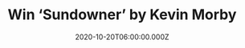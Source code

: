 ---
campaign-uuid: "c-4a656c64-ac18-4681-92f6-485d5ea94da2"
type: "Competition"
category: "Music"
date: "2020-10-20T06:00:00.000Z"
end-date: "2020-11-20T23:59:00.000Z"
disable-form: false
is_promoted: false
has_entry_page: true
title: "Win ‘Sundowner’ by Kevin Morby"
competition-description: "<p>Kevin Morby is back with a brand new album: ’Sundowner’\
  . An album inspired by a period of isolation. It emerged from a self-imposed recalibration\
  \ in the winter of 2017, where he moved away from his Los Angeles base to his Kansas\
  \ City home.</p>\n<p>We are giving away a copy to one member to win. Click below\
  \ for a chance to win.</p>\n"
hero-header: "Win ‘Sundowner’ by Kevin Morby"
terms-confirmation: "N/A"
banner-img: "https://assets.expresslyapp.com/asset-9a2ef344-45db-499f-a1c0-96214c755bf3.jpg"
logo-left-href: "http://club.expressly.io"
logo-left-image: "https://assets.expresslyapp.com/asset-5ef08fd7-60f9-4593-a5e6-2a141b883578.jpg"
logo-left-title: "Expressly club"
bg-image-hero: "https://assets.expresslyapp.com/asset-636c3661-dc53-41a7-a20c-14fbeb4f6187.jpg"
bg-image-first: "https://assets.expresslyapp.com/asset-a193e8ab-1901-4fd3-a052-1bbfce198cc2.jpg"
section1-content: "<p>’Sundowner’ is Kevin Morby attempt to put the Middle American\
  \ twilight into sound.</p>\n<p>He describes his new album as: ‘‘A depiction of isolation.\
  \ Of the past. Of an uncertain future. Of provisions. Of an omen. Of a dead deer.\
  \ Of an icon. Of a Los Angeles themed hotel in rural Kansas. Of billowing campfires,\
  \ a mermaid and a highway lined in rabbit fur. It is a depiction of the nervous\
  \ feeling that comes with the sky's proud announcement that another day will be\
  \ soon coming to a close as the pink light recedes and the street lamps and house\
  \ lights suddenly click on.’’</p>\n<p>Click below for a chance to win.</p>\n"
entry-title: "Win ‘Sundowner’ by Kevin Morby"
entry-content: "<p>Enter the draw to win ‘Sundowner’ by Kevin Morby by completing\
  \ the form below before 23:59 on the 20th of November  2020.</p>\n"
has-winner: false
prize-description: "‘Sundowner’ by Kevin Morby"
special-conditions: "Multiple entries are allowed up to one every day.\r\n\r\nThis\
  \ competition is also available on: https://aaa.nme.com/competitions/kevin-morby-sundowner-cd"
country-restrictions:
- "GB"
---